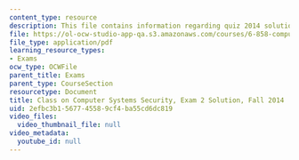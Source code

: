 ```yaml
---
content_type: resource
description: This file contains information regarding quiz 2014 solution.
file: https://ol-ocw-studio-app-qa.s3.amazonaws.com/courses/6-858-computer-systems-security-fall-2014/2efbc3b1567745589cf4ba55cd6dc819_MIT6_858F14_q14_2_sol.pdf
file_type: application/pdf
learning_resource_types:
- Exams
ocw_type: OCWFile
parent_title: Exams
parent_type: CourseSection
resourcetype: Document
title: Class on Computer Systems Security, Exam 2 Solution, Fall 2014
uid: 2efbc3b1-5677-4558-9cf4-ba55cd6dc819
video_files:
  video_thumbnail_file: null
video_metadata:
  youtube_id: null
---
```

